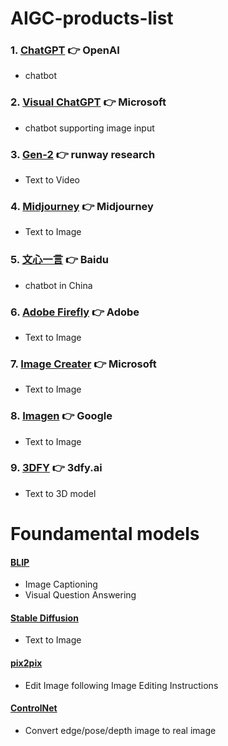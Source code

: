 # AIGC-products-list

### 1. [ChatGPT](https://chat.openai.com/) 👉 OpenAI
* chatbot

### 2. [Visual ChatGPT](https://huggingface.co/spaces/microsoft/visual_chatgpt) 👉 Microsoft
* chatbot supporting image input

### 3. [Gen-2](https://research.runwayml.com/gen2) 👉 runway research
* Text to Video

### 4. [Midjourney](https://www.midjourney.com/) 👉 Midjourney
* Text to Image

### 5. [文心一言](https://yiyan.baidu.com/) 👉 Baidu
* chatbot in China

### 6. [Adobe Firefly](https://firefly.adobe.com/) 👉 Adobe
* Text to Image

### 7. [Image Creater](https://www.bing.com/create) 👉 Microsoft
* Text to Image

### 8. [Imagen](https://imagen.research.google/) 👉 Google
* Text to Image

### 9. [3DFY](https://3dfy.ai/) 👉 3dfy.ai
* Text to 3D model

# Foundamental models

#### [BLIP](https://huggingface.co/spaces/Salesforce/BLIP)
* Image Captioning
* Visual Question Answering

#### [Stable Diffusion](https://huggingface.co/stabilityai/stable-diffusion-2)
* Text to Image

#### [pix2pix](https://huggingface.co/spaces/timbrooks/instruct-pix2pix)
* Edit Image following Image Editing Instructions


#### [ControlNet](https://github.com/lllyasviel/ControlNet)
* Convert edge/pose/depth image to real image
